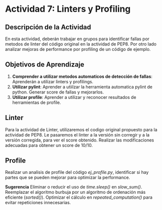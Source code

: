 # Actividad 7: Linters y Profiling

## Descripción de la Actividad

En esta actividad, deberán trabajar en grupos para identificar fallas por metodos de linter del código original en la actividad de PEP8. Por otro lado analizar mejoras de performance por profiling de un código de ejemplo.

## Objetivos de Aprendizaje

1. **Comprender a utilizar metodos automaticos de detección de fallas**: Aprenderán a utilizar linters y profilings.
2. **Utilizar pylint**: Aprender a utiilzar la herramienta automatica pylint de python. Generar score de fallas y mejorarlos.
4. **Utilizar profile**: Aprender a utilizar y reconocer resultados de herramientas de profile.
## Linter

Para la actividad de Linter, utilizaremos el codigo original propuesto para la actividad de PEP8. Le pasaremos el linter a la versión sin corregir y a la versión corregida, para ver el score obtenido. Realizar las modificaciones adecuadas para obtener un score de 10/10.

## Profile

Realizar un analisis de profile del código *ej_profile.py*, identificar si hay partes que se pueden mejorar para optimizar la performance.

**Sugerencia**
Eliminar o reducir el uso de *time.sleep()* en *slow_sum()*.
Reemplazar el algoritmo burbuja por un algoritmo de ordenación más eficiente (*sorted()*).
Optimizar el cálculo en *repeated_computation()* para evitar repeticiones innecesarias.





